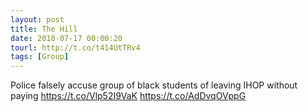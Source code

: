 ```yaml
---
layout: post
title: The Hill
date: 2018-07-17 00:00:20
tourl: http://t.co/t414UtTRv4
tags: [Group]
---
```

Police falsely accuse group of black students of leaving IHOP without paying https://t.co/Vlp52I9VaK https://t.co/AdDvqOVppG